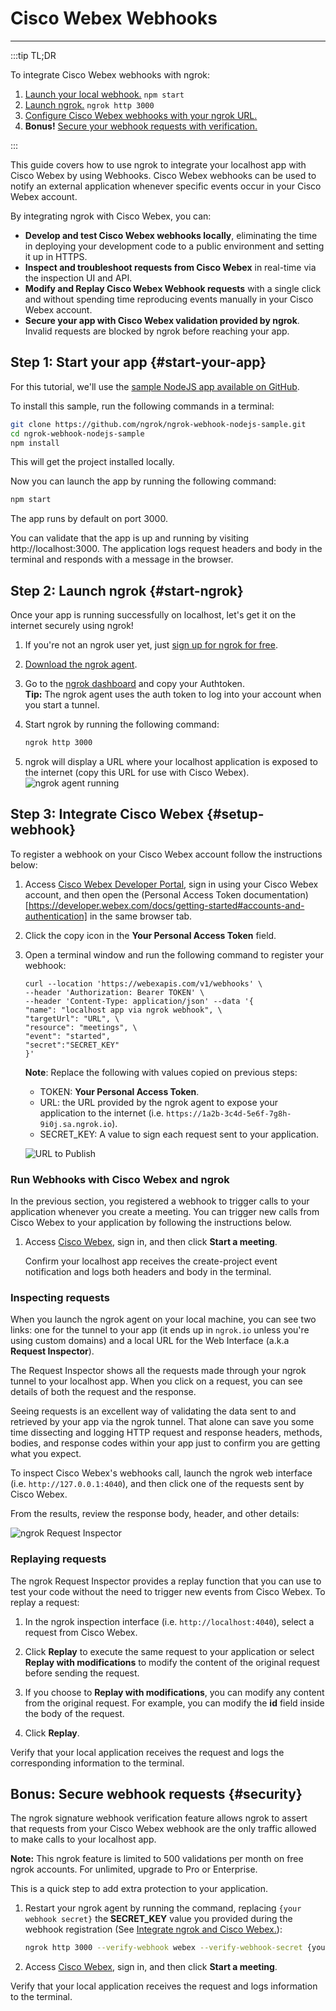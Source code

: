 # Cisco Webex Webhooks
------------

:::tip TL;DR

To integrate Cisco Webex webhooks with ngrok:
1. [Launch your local webhook.](#start-your-app) `npm start`
1. [Launch ngrok.](#start-ngrok) `ngrok http 3000`
1. [Configure Cisco Webex webhooks with your ngrok URL.](#setup-webhook)
1. **Bonus!** [Secure your webhook requests with verification.](#security)

:::


This guide covers how to use ngrok to integrate your localhost app with Cisco Webex by using Webhooks.
Cisco Webex webhooks can be used to notify an external application whenever specific events occur in your Cisco Webex account. 

By integrating ngrok with Cisco Webex, you can:

- **Develop and test Cisco Webex webhooks locally**, eliminating the time in deploying your development code to a public environment and setting it up in HTTPS.
- **Inspect and troubleshoot requests from Cisco Webex** in real-time via the inspection UI and API.
- **Modify and Replay Cisco Webex Webhook requests** with a single click and without spending time reproducing events manually in your Cisco Webex account.
- **Secure your app with Cisco Webex validation provided by ngrok**. Invalid requests are blocked by ngrok before reaching your app.


## **Step 1**: Start your app {#start-your-app}

For this tutorial, we'll use the [sample NodeJS app available on GitHub](https://github.com/ngrok/ngrok-webhook-nodejs-sample). 

To install this sample, run the following commands in a terminal:

```bash
git clone https://github.com/ngrok/ngrok-webhook-nodejs-sample.git
cd ngrok-webhook-nodejs-sample
npm install
```

This will get the project installed locally.

Now you can launch the app by running the following command: 

```bash
npm start
```

The app runs by default on port 3000. 

You can validate that the app is up and running by visiting http://localhost:3000. The application logs request headers and body in the terminal and responds with a message in the browser.


## **Step 2**: Launch ngrok {#start-ngrok}

Once your app is running successfully on localhost, let's get it on the internet securely using ngrok! 

1. If you're not an ngrok user yet, just [sign up for ngrok for free](https://ngrok.com/signup).

1. [Download the ngrok agent](https://ngrok.com/download).

1. Go to the [ngrok dashboard](https://dashboard.ngrok.com) and copy your Authtoken. <br />
    **Tip:** The ngrok agent uses the auth token to log into your account when you start a tunnel.
    
1. Start ngrok by running the following command:
    ```bash
    ngrok http 3000
    ```

1. ngrok will display a URL where your localhost application is exposed to the internet (copy this URL for use with Cisco Webex).
    ![ngrok agent running](/img/integrations/launch_ngrok_tunnel.png)


## **Step 3**: Integrate Cisco Webex {#setup-webhook}

To register a webhook on your Cisco Webex account follow the instructions below:

1. Access [Cisco Webex Developer Portal](https://developer.webex.com/), sign in using your Cisco Webex account, and then open the (Personal Access Token documentation)[https://developer.webex.com/docs/getting-started#accounts-and-authentication] in the same browser tab.

1. Click the copy icon in the **Your Personal Access Token** field.

1. Open a terminal window and run the following command to register your webhook:
    ```
    curl --location 'https://webexapis.com/v1/webhooks' \
    --header 'Authorization: Bearer TOKEN' \
    --header 'Content-Type: application/json' --data '{
    "name": "localhost app via ngrok webhook", \
    "targetUrl": "URL", \
    "resource": "meetings", \
    "event": "started",
    "secret":"SECRET_KEY"
    }'
    ```
    **Note**: Replace the following with values copied on previous steps:
    - TOKEN: **Your Personal Access Token**.
    - URL: the URL provided by the ngrok agent to expose your application to the internet (i.e. `https://1a2b-3c4d-5e6f-7g8h-9i0j.sa.ngrok.io`).
    - SECRET_KEY: A value to sign each request sent to your application.

    ![URL to Publish](img/ngrok_url_configuration_webex.png)
    

### Run Webhooks with Cisco Webex and ngrok

In the previous section, you registered a webhook to trigger calls to your application whenever you create a meeting.
You can trigger new calls from Cisco Webex to your application by following the instructions below.

1. Access [Cisco Webex](https://www.webex.com), sign in, and then click **Start a meeting**.

    Confirm your localhost app receives the create-project event notification and logs both headers and body in the terminal.


### Inspecting requests

When you launch the ngrok agent on your local machine, you can see two links: one for the tunnel to your app (it ends up in `ngrok.io` unless you're using custom domains) and a local URL for the Web Interface (a.k.a **Request Inspector**).

The Request Inspector shows all the requests made through your ngrok tunnel to your localhost app. When you click on a request, you can see details of both the request and the response.

Seeing requests is an excellent way of validating the data sent to and retrieved by your app via the ngrok tunnel. That alone can save you some time dissecting and logging HTTP request and response headers, methods, bodies, and response codes within your app just to confirm you are getting what you expect.

To inspect Cisco Webex's webhooks call, launch the ngrok web interface (i.e. `http://127.0.0.1:4040`), and then click one of the requests sent by Cisco Webex.

From the results, review the response body, header, and other details:

![ngrok Request Inspector](img/ngrok_introspection_webex_webhooks.png)


### Replaying requests

The ngrok Request Inspector provides a replay function that you can use to test your code without the need to trigger new events from Cisco Webex. To replay a request:

1. In the ngrok inspection interface (i.e. `http://localhost:4040`), select a request from Cisco Webex.

1. Click **Replay** to execute the same request to your application or select **Replay with modifications** to modify the content of the original request before sending the request.

1. If you choose to **Replay with modifications**, you can modify any content from the original request. For example, you can modify the **id** field inside the body of the request.

1. Click **Replay**.

Verify that your local application receives the request and logs the corresponding information to the terminal.


## **Bonus**: Secure webhook requests {#security}

The ngrok signature webhook verification feature allows ngrok to assert that requests from your Cisco Webex webhook are the only traffic allowed to make calls to your localhost app.

**Note:** This ngrok feature is limited to 500 validations per month on free ngrok accounts. For unlimited, upgrade to Pro or Enterprise.

This is a quick step to add extra protection to your application.

1. Restart your ngrok agent by running the command, replacing `{your webhook secret}` the **SECRET_KEY** value you provided during the webhook registration (See [Integrate ngrok and Cisco Webex.](#setup-webhook)):
    ```bash
    ngrok http 3000 --verify-webhook webex --verify-webhook-secret {your webhook secret}
    ```

1. Access [Cisco Webex](https://www.webex.com), sign in, and then click **Start a meeting**.

Verify that your local application receives the request and logs information to the terminal.
